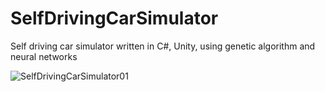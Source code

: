 # SelfDrivingCarSimulator
Self driving car simulator written in C#, Unity, using genetic algorithm and neural networks



![SelfDrivingCarSimulator01](https://user-images.githubusercontent.com/27699756/72681755-ef3e6200-3ac6-11ea-9ff4-9e250318b048.png)
